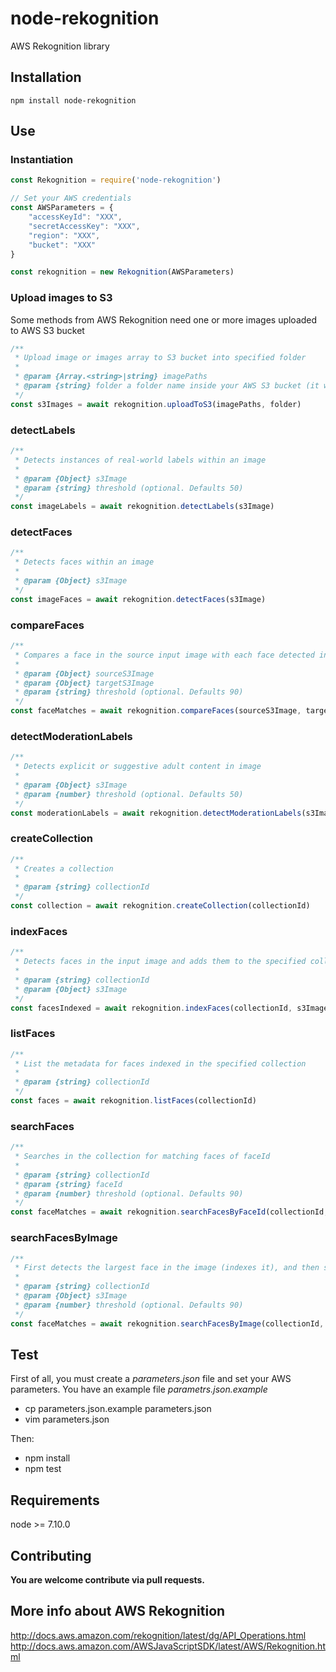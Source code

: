 # node-rekognition
AWS Rekognition library

## Installation
    npm install node-rekognition

## Use

### Instantiation
```javascript
const Rekognition = require('node-rekognition')

// Set your AWS credentials
const AWSParameters = {
    "accessKeyId": "XXX",
    "secretAccessKey": "XXX",
    "region": "XXX",
    "bucket": "XXX"
}

const rekognition = new Rekognition(AWSParameters)
```

### Upload images to S3
Some methods from AWS Rekognition need one or more images uploaded to AWS S3 bucket
```javascript
/**
 * Upload image or images array to S3 bucket into specified folder
 * 
 * @param {Array.<string>|string} imagePaths 
 * @param {string} folder a folder name inside your AWS S3 bucket (it will be created if not exists)
 */
const s3Images = await rekognition.uploadToS3(imagePaths, folder)
```

### detectLabels
```javascript
/**
 * Detects instances of real-world labels within an image 
 * 
 * @param {Object} s3Image 
 * @param {string} threshold (optional. Defaults 50)
 */
const imageLabels = await rekognition.detectLabels(s3Image)
```

### detectFaces
```javascript
/**
 * Detects faces within an image
 * 
 * @param {Object} s3Image
 */
const imageFaces = await rekognition.detectFaces(s3Image)
```

### compareFaces
```javascript
/**
 * Compares a face in the source input image with each face detected in the target input image
 * 
 * @param {Object} sourceS3Image 
 * @param {Object} targetS3Image 
 * @param {string} threshold (optional. Defaults 90)
 */
const faceMatches = await rekognition.compareFaces(sourceS3Image, targetS3Image, threshold)
```

### detectModerationLabels
```javascript
/**
 * Detects explicit or suggestive adult content in image
 * 
 * @param {Object} s3Image
 * @param {number} threshold (optional. Defaults 50)
 */
const moderationLabels = await rekognition.detectModerationLabels(s3Image, threshold)
```

### createCollection
```javascript
/**
 * Creates a collection 
 * 
 * @param {string} collectionId 
 */
const collection = await rekognition.createCollection(collectionId)
```

### indexFaces
```javascript
/**
 * Detects faces in the input image and adds them to the specified collection
 * 
 * @param {string} collectionId 
 * @param {Object} s3Image
 */
const facesIndexed = await rekognition.indexFaces(collectionId, s3Image)
```

### listFaces
```javascript
/**
 * List the metadata for faces indexed in the specified collection
 * 
 * @param {string} collectionId 
 */
const faces = await rekognition.listFaces(collectionId)
```

### searchFaces
```javascript
/**
 * Searches in the collection for matching faces of faceId
 * 
 * @param {string} collectionId 
 * @param {string} faceId 
 * @param {number} threshold (optional. Defaults 90)
 */
const faceMatches = await rekognition.searchFacesByFaceId(collectionId, faceId, threshold)
```

### searchFacesByImage
```javascript
/**
 * First detects the largest face in the image (indexes it), and then searches the specified collection for matching faces.
 * 
 * @param {string} collectionId 
 * @param {Object} s3Image 
 * @param {number} threshold (optional. Defaults 90)
 */
const faceMatches = await rekognition.searchFacesByImage(collectionId, s3Image, threshold)
```

## Test
First of all, you must create a *parameters.json* file and set your AWS parameters. You have an example file *parametrs.json.example*
- cp parameters.json.example parameters.json
- vim parameters.json

Then:
- npm install
- npm test

## Requirements
node >= 7.10.0

## Contributing
**You are welcome contribute via pull requests.**

## More info about AWS Rekognition
http://docs.aws.amazon.com/rekognition/latest/dg/API_Operations.html
http://docs.aws.amazon.com/AWSJavaScriptSDK/latest/AWS/Rekognition.html